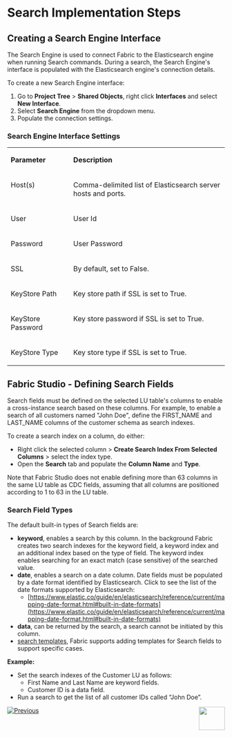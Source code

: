 # Search Implementation Steps

## Creating a Search Engine Interface 

The Search Engine is used to connect Fabric to the Elasticsearch engine when running Search commands. During a search, the Search Engine's interface is populated with the Elasticsearch engine's connection details.  


To  create a new Search Engine interface:

1. Go to **Project Tree** > **Shared Objects**, right click **Interfaces** and select **New Interface**.
2. Select **Search Engine** from the dropdown menu.
3. Populate the connection settings.

### Search Engine Interface Settings

<table>
<tbody>
<tr>
<td valign="top" width="200pxl">
<p><strong>Parameter </strong></p>
</td>
<td valign="top" width="700pxl">
<p><strong>Description </strong></p>
</td>
</tr>
<tr>
<td valign="top" width="200pxl">
<p>Host(s)</p>
</td>
<td valign="top" width="700pxl">
<p>Comma-delimited list of Elasticsearch server hosts and ports.</p>
</td>
</tr>
<tr>
<td valign="top" width="200pxl">
<p>User</p>
</td>
<td valign="top" width="700pxl">
<p>User Id</p>
</td>
</tr>
<tr>
<td valign="top" width="200pxl">
<p>Password</p>
</td>
<td valign="top" width="700pxl">
<p>User Password</p>
</td>
</tr>
<tr>
<td valign="top" width="200pxl">
<p>SSL</p>
</td>
<td valign="top" width="700pxl">
<p>By default, set to False.</p>
</td>
</tr>
<tr>
<td valign="top" width="200pxl">
<p>KeyStore Path</p>
</td>
<td valign="top" width="700pxl">
<p>Key store path if SSL is set to True.</p>
</td>
</tr>
<tr>
<td valign="top" width="200pxl">
<p>KeyStore Password</p>
</td>
<td valign="top" width="700pxl">
<p>Key store password if SSL is set to True.</p>
</td>
</tr>
<tr>
<td valign="top" width="200pxl">
<p>KeyStore Type</p>
</td>
<td valign="top" width="700pxl">
<p>Key store type if SSL is set to True.</p>
</td>
</tr>
</tbody>
</table>

## Fabric Studio - Defining Search Fields

Search fields must be defined on the selected LU table's columns to enable a cross-instance search based on these columns. For example, to enable a search of all customers named "John Doe", define the FIRST_NAME and LAST_NAME columns of the customer schema as search indexes.

To create a search index on a column, do either: 

- Right click the selected column > **Create Search Index From Selected Columns** > select the index type.
- Open the **Search** tab and populate the **Column Name** and **Type**. 

Note that Fabric Studio does not enable defining more than 63 columns in the same LU table as CDC fields, assuming that all columns are positioned according to 1 to 63 in the LU table.

### Search Field Types

The default built-in types of Search fields are:

- **keyword**, enables a search by this column. In the background Fabric creates two search indexes for the keyword field, a keyword index and an additional index based on the type of field. The keyword index enables searching for an exact match (case sensitive) of the searched value. 
- **date**, enables a search on a date column.  Date fields must be populated by a date format identified by Elasticsearch. Click to see the list of the date formats supported by Elasticsearch:
  * [https://www.elastic.co/guide/en/elasticsearch/reference/current/mapping-date-format.html#built-in-date-formats](https://www.elastic.co/guide/en/elasticsearch/reference/current/mapping-date-format.html#built-in-date-formats)
- **data**, can be returned by the search, a search cannot be initiated by this column.
- [search templates](04_search_templates.md), Fabric supports adding templates for Search fields to support specific cases.

**Example:** 

- Set the search indexes of the Customer LU as follows:
  - First Name and Last Name are keyword fields.
  - Customer ID is a data field.
- Run a search to get the list of all customer IDs called “John Doe”. 



[![Previous](/articles/images/Previous.png)](01_search_overview_and_use_cases.md)[<img align="right" width="60" height="54" src="/articles/images/Next.png">](03_creating_elasticsearch_indexes_on_search_fields.md)
